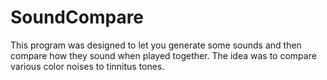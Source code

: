 # SoundCompare

This program was designed to let you generate some sounds and then compare how they sound when played together.  The idea was to compare various color noises to tinnitus tones.
